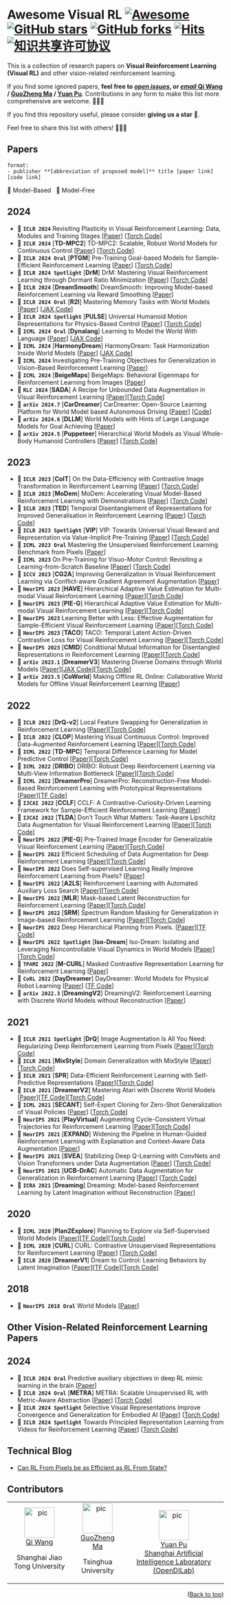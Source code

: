 # Awesome Visual RL [![Awesome](https://cdn.rawgit.com/sindresorhus/awesome/d7305f38d29fed78fa85652e3a63e154dd8e8829/media/badge.svg)](https://github.com/sindresorhus/awesome) [![GitHub stars](https://img.shields.io/github/stars/qiwang067/awesome-visual-rl)](https://github.com/qiwang067/awesome-visual-rl/stargazers) [![GitHub forks](https://img.shields.io/github/forks/qiwang067/awesome-visual-rl)](https://github.com/qiwang067/awesome-visual-rl/network) [![Hits](https://hits.seeyoufarm.com/api/count/incr/badge.svg?url=https%3A%2F%2Fgithub.com%2Fqiwang067%2Fawesome-visual-rl%2F&count_bg=%2379C83D&title_bg=%23555555&icon=&icon_color=%23E7E7E7&title=hits&edge_flat=false)](https://hits.seeyoufarm.com) <a rel="license" href="http://creativecommons.org/licenses/by-nc-sa/4.0/"><img alt="知识共享许可协议" style="border-width:0" src="https://img.shields.io/badge/license-CC%20BY--NC--SA%204.0-lightgrey" /></a>

This is a collection of research papers on **Visual Reinforcement Learning (Visual RL)** and other vision-related reinforcement learning.

If you find some ignored papers, **feel free to [*open issues*](https://github.com/qiwang067/awesome-visual-rl/issues/new), or [*email* Qi Wang](mailto:qiwang067@163.com) / [GuoZheng Ma](mailto:guozheng_ma@163.com) / [Yuan Pu](mailto:puyuan1996@qq.com)**. Contributions in any form to make this list more comprehensive are welcome. 📣📣📣

If you find this repository useful, please consider **giving us a star** 🌟. 

<!--**[citing](#citation)** and-->

Feel free to share this list with others! 🥳🥳🥳

<!-- ## Workshop & Challenge

- [`CVPR 2024 Workshop & Challenge | OpenDriveLab`](https://opendrivelab.com/challenge2024/#predictive_world_model) Track #4: Predictive World Model.
  > Serving as an abstract spatio-temporal representation of reality, the world model can predict future states based on the current state. The learning process of world models has the potential to elevate a pre-trained foundation model to the next level. Given vision-only inputs, the neural network outputs point clouds in the future to testify its predictive capability of the world.
  
- [`CVPR 2023 Workshop on Autonomous Driving`](https://cvpr2023.wad.vision/) CHALLENGE 3: ARGOVERSE CHALLENGES, [3D Occupancy Forecasting](https://eval.ai/web/challenges/challenge-page/1977/overview) using the [Argoverse 2 Sensor Dataset](https://www.argoverse.org/av2.html#sensor-link). Predict the spacetime occupancy of the world for the next 3 seconds. -->

## Papers
```
format:
- publisher **[abbreviation of proposed model]** title [paper link] [code link]
```
:large_blue_diamond: Model-Based &nbsp; :large_orange_diamond: Model-Free

## 2024
- :large_orange_diamond: **`ICLR 2024`** Revisiting Plasticity in Visual Reinforcement Learning: Data, Modules and Training Stages [[Paper](https://openreview.net/pdf?id=0aR1s9YxoL)] [[Torch Code](https://github.com/Guozheng-Ma/Adaptive-Replay-Ratio)] 
- :large_blue_diamond: **`ICLR 2024`** [**TD-MPC2**] TD-MPC2: Scalable, Robust World Models for Continuous Control [[Paper](https://arxiv.org/pdf/2310.16828)] [[Torch Code](https://github.com/nicklashansen/tdmpc2)] 
- :large_orange_diamond: **`ICLR 2024 Oral`** [**PTGM**] Pre-Training Goal-based Models for Sample-Efficient Reinforcement Learning [[Paper](https://openreview.net/pdf?id=o2IEmeLL9r)] [[Torch Code](https://github.com/PKU-RL/PTGM)]
- :large_orange_diamond: **`ICLR 2024 Spotlight`** [**DrM**] DrM: Mastering Visual Reinforcement Learning through Dormant Ratio Minimization [[Paper](https://arxiv.org/pdf/2310.19668)] [[Torch Code](https://github.com/XuGW-Kevin/DrM)]
- :large_blue_diamond: **`ICLR 2024`** [**DreamSmooth**] DreamSmooth: Improving Model-based Reinforcement Learning via Reward Smoothing [[Paper](https://arxiv.org/pdf/2311.01450)]
- :large_blue_diamond: **`ICLR 2024 Oral`** [**R2I**] Mastering Memory Tasks with World Models [[Paper](http://arxiv.org/pdf/2403.04253)] [[JAX Code](https://github.com/OpenDriveLab/ViDAR)]
- :large_orange_diamond: **`ICLR 2024 Spotlight`** [**PULSE**] Universal Humanoid Motion Representations for Physics-Based Control [[Paper](https://openreview.net/pdf?id=OrOd8PxOO2)] [[Torch Code](https://github.com/ZhengyiLuo/PULSE)]
- :large_blue_diamond: **`ICML 2024 Oral`** [**Dynalang**] Learning to Model the World With Language [[Paper](https://openreview.net/pdf?id=7dP6Yq9Uwv)] [[JAX Code](https://github.com/jlin816/dynalang)]
- :large_blue_diamond: **`ICML 2024`** [**HarmonyDream**] HarmonyDream: Task Harmonization Inside World Models [[Paper](https://arxiv.org/pdf/2310.00344)] [[JAX Code](https://github.com/thuml/HarmonyDream)]
- :large_orange_diamond: **`ICML 2024`** Investigating Pre-Training Objectives for Generalization in Vision-Based Reinforcement Learning [[Paper](https://arxiv.org/pdf/2406.06037)]
- :large_orange_diamond: **`ICML 2024`** [**BeigeMaps**] BeigeMaps: Behavioral Eigenmaps for Reinforcement Learning from Images [[Paper](https://openreview.net/pdf?id=myCgfQZzbc)]
- :large_orange_diamond: **`RLC 2024`** [**SADA**] A Recipe for Unbounded Data Augmentation in Visual Reinforcement Learning [[Paper](https://arxiv.org/pdf/2405.17416)][[Torch Code](https://github.com/aalmuzairee/dmcgb2)]
- :large_blue_diamond: **`arXiv 2024.7`** [**CarDreamer**] CarDreamer: Open-Source Learning Platform for World Model based Autonomous Driving [[Paper](https://arxiv.org/pdf/2405.09111)] [[Code](https://github.com/ucd-dare/CarDreamer)]
- :large_blue_diamond: **`arXiv 2024.6`** [**DLLM**] World Models with Hints of Large Language Models for Goal Achieving [[Paper](http://arxiv.org/pdf/2406.07381)]
- :large_blue_diamond: **`arXiv 2024.5`** [**Puppeteer**] Hierarchical World Models as Visual Whole-Body Humanoid Controllers [[Paper](https://arxiv.org/pdf/2405.18418)] [[Torch Code](https://github.com/nicklashansen/puppeteer)]

## 2023
- :large_orange_diamond: **`ICLR 2023`** [**CoIT**] On the Data-Efficiency with Contrastive Image Transformation in Reinforcement Learning [[Paper](https://openreview.net/forum?id=-nm-rHXi5ga)] [[Torch Code](https://github.com/Kamituna/CoIT)]
- :large_blue_diamond: **`ICLR 2023`** [**MoDem**] MoDem: Accelerating Visual Model-Based Reinforcement Learning with Demonstrations [[Paper](https://openreview.net/pdf?id=JdTnc9gjVfJ)] [[Torch Code](https://github.com/facebookresearch/modem)]
- :large_orange_diamond: **`ICLR 2023`** [**TED**] Temporal Disentanglement of Representations for Improved Generalisation in Reinforcement Learning [[Paper](https://openreview.net/pdf?id=sPgP6aISLTD)] [[Torch Code](https://github.com/uoe-agents/TED)]
- :large_orange_diamond: **`ICLR 2023 Spotlight`** [**VIP**] VIP: Towards Universal Visual Reward and Representation via Value-Implicit Pre-Training [[Paper](https://openreview.net/pdf?id=YJ7o2wetJ2)] [[Torch Code](https://github.com/facebookresearch/vip)]
- :large_blue_diamond: **`ICML 2023 Oral`** Mastering the Unsupervised Reinforcement Learning Benchmark from Pixels [[Paper](https://openreview.net/attachment?id=eSpbTG0TZN&name=pdf)]
- :large_orange_diamond: **`ICML 2023`** On Pre-Training for Visuo-Motor Control: Revisiting a Learning-from-Scratch Baseline [[Paper](https://proceedings.mlr.press/v202/hansen23c/hansen23c.pdf)] [[Torch Code](https://github.com/gemcollector/learning-from-scratch?tab=readme-ov-file)]
- :large_orange_diamond: **`ICCV 2023`** [**CG2A**] Improving Generalization in Visual Reinforcement Learning via Conflict-aware Gradient Agreement Augmentation [[Paper](https://arxiv.org/abs/2308.01194)]
- :large_orange_diamond: **`NeurIPS 2023`** [**HAVE**] Hierarchical Adaptive Value Estimation for Multi-modal Visual Reinforcement Learning [[Paper](https://NeurIPS.cc/virtual/2023/poster/70701)][[Torch Code](https://github.com/Yara-HYR/HAVE)]
- :large_orange_diamond: **`NeurIPS 2023`** [**PIE-G**] Hierarchical Adaptive Value Estimation for Multi-modal Visual Reinforcement Learning [[Paper](https://NeurIPS.cc/virtual/2023/poster/70701)][[Torch Code](https://github.com/Yara-HYR/HAVE)]
- :large_orange_diamond: **`NeurIPS 2023`** Learning Better with Less: Effective Augmentation for Sample-Efficient Visual Reinforcement Learning [[Paper](https://proceedings.neurips.cc/paper_files/paper/2023/file/bc26087d3f82e62044fc77752e86737e-Paper-Conference.pdf)][[Torch Code](https://github.com/Guozheng-Ma/CycAug)]
- :large_orange_diamond: **`NeurIPS 2023`** [**TACO**] TACO: Temporal Latent Action-Driven Contrastive Loss for Visual Reinforcement Learning [[Paper](https://arxiv.org/pdf/2306.13229)][[Torch Code](https://github.com/frankzheng2022/taco)]
- :large_orange_diamond: **`NeurIPS 2023`** [**CMID**] Conditional Mutual Information for Disentangled Representations in Reinforcement Learning [[Paper](https://arxiv.org/pdf/2305.14133)][[Torch Code](https://github.com/uoe-agents/cmid)]
- :large_blue_diamond: **`arXiv 2023.1`** [**DreamerV3**] Mastering Diverse Domains through World Models [[Paper](https://arxiv.org/pdf/2301.04104)][[JAX Code](https://github.com/danijar/dreamerv3)][[Torch Code](https://github.com/NM512/dreamerv3-torch)]
- :large_blue_diamond: **`arXiv 2023.5`** [**CoWorld**] Making Offline RL Online: Collaborative World Models for Offline Visual Reinforcement Learning [[Paper](https://arxiv.org/pdf/2305.15260)]

## 2022
- :large_orange_diamond: **`ICLR 2022`** [**DrQ-v2**] Local Feature Swapping for Generalization in Reinforcement Learning [[Paper](https://arxiv.org/pdf/2107.09645)][[Torch Code](https://github.com/facebookresearch/drqv2)]
- :large_orange_diamond: **`ICLR 2022`** [**CLOP**] Mastering Visual Continuous Control: Improved Data-Augmented Reinforcement Learning [[Paper](https://openreview.net/forum?id=Sq0-tgDyHe4)][[Torch Code](https://github.com/DavidBert/CLOP)]
- :large_blue_diamond: **`ICML 2022`** [**TD-MPC**] Temporal Difference Learning for Model Predictive Control [[Paper](https://arxiv.org/pdf/2203.04955)][[Torch Code](https://github.com/nicklashansen/tdmpc)]
- :large_orange_diamond: **`ICML 2022`** [**DRIBO**] DRIBO: Robust Deep Reinforcement Learning via Multi-View Information Bottleneck [[Paper](https://proceedings.mlr.press/v162/fan22b.html)][[Torch Code](https://github.com/BU-DEPEND-Lab/DRIBO)]
- :large_blue_diamond: **`ICML 2022`** [**DreamerPro**] DreamerPro: Reconstruction-Free Model-Based Reinforcement Learning with Prototypical Representations [[Paper](https://proceedings.mlr.press/v162/deng22a/deng22a.pdf)][[TF Code](https://github.com/fdeng18/dreamer-pro)]
- :large_orange_diamond: **`IJCAI 2022`** [**CCLF**] CCLF: A Contrastive-Curiosity-Driven Learning Framework for Sample-Efficient Reinforcement Learning [[Paper](https://arxiv.org/abs/2205.00943)]
- :large_orange_diamond: **`IJCAI 2022`** [**TLDA**] Don’t Touch What Matters: Task-Aware Lipschitz Data Augmentation for Visual Reinforcement Learning [[Paper](https://arxiv.org/abs/2202.09982)][[Torch Code](https://github.com/gemcollector/TLDA)]
- :large_orange_diamond: **`NeurIPS 2022`** [**PIE-G**] Pre-Trained Image Encoder for Generalizable Visual Reinforcement Learning [[Paper](https://proceedings.neurips.cc/paper_files/paper/2022/file/548a482d4496ce109cddfbeae5defa7d-Paper-Conference.pdf)][[Torch Code](https://github.com/gemcollector/PIE-G)]
- :large_orange_diamond: **`NeurIPS 2022`** Efficient Scheduling of Data Augmentation for Deep Reinforcement Learning [[Paper](https://arxiv.org/abs/2102.08581)][[Torch Code](https://github.com/kbc-6723/es-da)]
- :large_orange_diamond: **`NeurIPS 2022`** Does Self-supervised Learning Really Improve Reinforcement Learning from Pixels? [[Paper](https://arxiv.org/abs/2206.05266)]
- :large_orange_diamond: **`NeurIPS 2022`** [**A2LS**] Reinforcement Learning with Automated Auxiliary Loss Search [[Paper](https://arxiv.org/abs/2210.06041)][[Torch Code](https://seqml.github.io/a2ls/)]
- :large_orange_diamond: **`NeurIPS 2022`** [**MLR**] Mask-based Latent Reconstruction for Reinforcement Learning [[Paper](https://arxiv.org/abs/2201.12096)][[Torch Code](https://github.com/microsoft/Mask-based-Latent-Reconstruction)]
- :large_orange_diamond: **`NeurIPS 2022`** [**SRM**] Spectrum Random Masking for Generalization in Image-based Reinforcement Learning [[Paper](https://openreview.net/forum?id=m16lH6XJsbb)][[Torch Code](https://github.com/Yara-HYR/SRM)]
- :large_blue_diamond: **`NeurIPS 2022`**  Deep Hierarchical Planning from Pixels.  [[Paper](https://proceedings.neurips.cc/paper_files/paper/2022/file/a766f56d2da42cae20b5652970ec04ef-Paper-Conference.pdf)][[TF Code](https://github.com/danijar/director)]
- :large_blue_diamond: **`NeurIPS 2022 Spotlight`** [**Iso-Dream**] Iso-Dream: Isolating and Leveraging Noncontrollable Visual Dynamics in World Models [[Paper](https://proceedings.neurips.cc/paper_files/paper/2022/file/9316769afaaeeaad42a9e3633b14e801-Paper-Conference.pdf)][[Torch Code](https://github.com/panmt/Iso-Dream)]
- :large_orange_diamond: **`TPAMI 2022`** [**M-CURL**] Masked Contrastive Representation Learning for Reinforcement Learning [[Paper](https://ieeexplore.ieee.org/abstract/document/9779589)]
- :large_blue_diamond: **`CoRL 2022`** [**DayDreamer**] DayDreamer: World Models for Physical Robot Learning [[Paper](https://proceedings.mlr.press/v205/wu23c/wu23c.pdf)] [[TF Code](https://github.com/danijar/daydreamer)]
- :large_blue_diamond: **`arXiv 2022.3`** [**DreamingV2**] DreamingV2: Reinforcement Learning with Discrete World Models without Reconstruction [[Paper](https://arxiv.org/pdf/2203.00494)] 



## 2021
- :large_orange_diamond: **`ICLR 2021 Spotlight`** [**DrQ**] Image Augmentation Is All You Need: Regularizing Deep Reinforcement Learning from Pixels  [[Paper](https://arxiv.org/pdf/2004.13649)][[Torch Code](https://github.com/denisyarats/drq)]
- :large_orange_diamond: **`ICLR 2021`** [**MixStyle**] Domain Generalization with MixStyle [[Paper](https://openreview.net/forum?id=6xHJ37MVxxp)][[Torch Code](https://github.com/KaiyangZhou/mixstyle-release)]
- :large_orange_diamond: **`ICLR 2021`** [**SPR**] Data-Efficient Reinforcement Learning with Self-Predictive Representations [[Paper](https://openreview.net/forum?id=uCQfPZwRaUu&fbclid=IwAR3FMvlynXXYEMJaJzPki1x1wC9jjA3aBDC_moWxrI91hLaDvtk7nnnIXT8)][[Torch Code](https://github.com/mila-iqia/spr)]
- :large_blue_diamond: **`ICLR 2021`** [**DreamerV2**] Mastering Atari with Discrete World Models [[Paper](https://arxiv.org/pdf/2010.02193)][[TF Code](https://github.com/danijar/dreamerv2)][[Torch Code](https://github.com/jsikyoon/dreamer-torch)]
- :large_orange_diamond: **`ICML 2021`** [**SECANT**] Self-Expert Cloning for Zero-Shot Generalization of Visual Policies [[Paper](https://proceedings.mlr.press/v139/fan21c.html)] [[Torch Code](https://github.com/LinxiFan/SECANT)]
- :large_orange_diamond: **`NeurIPS 2021`** [**PlayVirtual**] Augmenting Cycle-Consistent Virtual Trajectories for Reinforcement Learning [[Paper](https://proceedings.neurips.cc/paper/2021/hash/2a38a4a9316c49e5a833517c45d31070-Abstract.html)][[Torch Code](https://github.com/microsoft/Playvirtual)]
- :large_orange_diamond: **`NeurIPS 2021`** [**EXPAND**] Widening the Pipeline in Human-Guided Reinforcement Learning with Explanation and Context-Aware Data Augmentation [[Paper](https://proceedings.neurips.cc/paper/2021/hash/b6f8dc086b2d60c5856e4ff517060392-Abstract.html)]
- :large_orange_diamond: **`NeurIPS 2021`** [**SVEA**] Stabilizing Deep Q-Learning with ConvNets and Vision Transformers under Data Augmentation [[Paper](https://proceedings.neurips.cc/paper/2021/hash/1e0f65eb20acbfb27ee05ddc000b50ec-Abstract.html)] [[Torch Code](https://github.com/nicklashansen/dmcontrol-generalization-benchmark)]
- :large_orange_diamond: **`NeurIPS 2021`** [**UCB-DrAC**] Automatic Data Augmentation for Generalization in Reinforcement Learning [[Paper](https://proceedings.neurips.cc/paper/2021/hash/2b38c2df6a49b97f706ec9148ce48d86-Abstract.html)] [[Torch Code](https://github.com/rraileanu/auto-drac)]
- :large_blue_diamond: **`ICRA 2021`** [**Dreaming**] Dreaming: Model-based Reinforcement Learning by Latent Imagination without Reconstruction [[Paper](https://arxiv.org/pdf/2007.14535)]

## 2020
- :large_blue_diamond: **`ICML 2020`** [**Plan2Explore**] Planning to Explore via Self-Supervised World Models [[Paper](https://arxiv.org/pdf/2005.05960)][[TF Code](https://github.com/ramanans1/plan2explore)][[Torch Code](https://github.com/yusukeurakami/plan2explore-pytorch)]
- :large_orange_diamond: **`ICML 2020`** [**CURL**] CURL: Contrastive Unsupervised Representations for Reinforcement Learning [[Paper](https://arxiv.org/pdf/2004.04136)] [[Torch Code](https://github.com/MishaLaskin/curl)]
- :large_blue_diamond: **`ICLR 2020`** [**DreamerV1**] Dream to Control: Learning Behaviors by Latent Imagination [[Paper](https://arxiv.org/pdf/1912.01603)][[TF Code](https://github.com/danijar/dreamer)][[Torch Code](https://github.com/juliusfrost/dreamer-pytorch)]

## 2018
- :large_blue_diamond: **`NeurIPS 2018 Oral`** World Models [[Paper](https://arxiv.org/pdf/1803.10122)]

## Other Vision-Related Reinforcement Learning Papers
## 2024
- :large_blue_diamond: **`ICLR 2024 Oral`** Predictive auxiliary objectives in deep RL mimic learning in the brain [[Paper](https://openreview.net/pdf?id=agPpmEgf8C)]
- :large_orange_diamond: **`ICLR 2024 Oral`** [**METRA**] METRA: Scalable Unsupervised RL with Metric-Aware Abstraction [[Paper](https://openreview.net/pdf?id=c5pwL0Soay)] [[Torch Code](https://seohong.me/projects/metra/)]
- :large_orange_diamond: **`ICLR 2024 Spotlight`** Selective Visual Representations Improve Convergence and Generalization for Embodied AI [[Paper](https://openreview.net/pdf?id=kC5nZDU5zf)] [[Torch Code](https://github.com/allenai/procthor-rl)]
- :large_orange_diamond: **`ICLR 2024 Spotlight`** Towards Principled Representation Learning from Videos for Reinforcement Learning [[Paper](https://openreview.net/pdf?id=3mnWvUZIXt)] [[Torch Code](https://github.com/microsoft/Intrepid)]
  
## Technical Blog
- [Can RL From Pixels be as Efficient as RL From State?](https://bair.berkeley.edu/blog/2020/07/19/curl-rad/)

## Contributors

<table border="0">
  <tbody>
    <tr align="center" >
      <td>
         <a href="https://github.com/qiwang067"><img width="70" height="70" src="https://github.com/qiwang067.png?s=40" alt="pic"></a><br>
         <a href="https://github.com/qiwang067">Qi Wang</a> 
        <p> Shanghai Jiao Tong University </p>
      </td>
      <td>
         <a href="https://github.com/Guozheng-Ma"><img width="70" height="70" src="https://github.com/Guozheng-Ma.png?s=40" alt="pic"></a><br>
         <a href="https://github.com/Guozheng-Ma">GuoZheng Ma</a>
         <p>Tsinghua University</p>
      </td>
      <td>
         <a href="https://github.com/puyuan1996"><img width="70" height="70" src="https://github.com/puyuan1996.png?s=40" alt="pic"></a><br>
         <a href="https://github.com/puyuan1996">Yuan Pu</a><br>
        <a href="https://github.com/opendilab">Shanghai Artificial Intelligence Laboratory (OpenDILab)</a>
      </td>
    </tr>
  </tbody>
</table>

<p align="right">(<a href="#top">Back to top</a>)</p>

